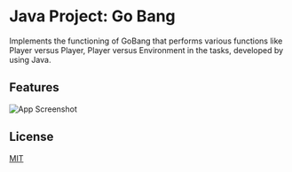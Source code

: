 
# Java Project: Go Bang
Implements the functioning of GoBang that performs various functions like Player versus Player, Player versus Environment in the tasks, developed by using Java.
## Features


![App Screenshot](https://github.com/XiaoSanchez/GoBang/blob/main/src/ScreenShot.jpg)

## License

[MIT](https://choosealicense.com/licenses/mit/)

